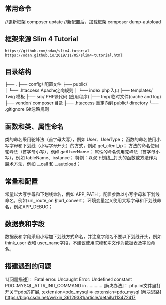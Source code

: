 ﻿##   常用命令
//更新框架
composer update
//新配置后，加载框架
composer dump-autoload

##   框架来源 Slim 4 Tutorial
    https://github.com/odan/slim4-tutorial
    https://odan.github.io/2019/11/05/slim4-tutorial.html

##   目录结构
├── .
├── config/             配置文件
├── public/             
│   └── .htaccess       Apache定向规则
│   └── index.php       入口
├── templates/          Twig 模板
├── src/                PHP源代码 (应用程序)
├── tmp/                临时文件(cache and log)
├── vendor/             composer 目录
├── .htaccess           重定向到 public/ directory
└── .gitignore          Git忽略规则

##   函数和类、属性命名
  类的命名采用驼峰法（首字母大写），例如 User、UserType；
  函数的命名使用小写字母和下划线（小写字母开头）的方式，例如 get_client_ip；
  方法的命名使用驼峰法（首字母小写），例如 getUserName；
  属性的命名使用驼峰法（首字母小写），例如 tableName、instance；
  特例：以双下划线__打头的函数或方法作为魔术方法，例如 __call 和 __autoload；

##   常量和配置
  常量以大写字母和下划线命名，例如 APP_PATH；
  配置参数以小写字母和下划线命名，例如 url_route_on 和url_convert；
  环境变量定义使用大写字母和下划线命名，例如APP_DEBUG；

##   数据表和字段
  数据表和字段采用小写加下划线方式命名，并注意字段名不要以下划线开头，例如 think_user 表和 user_name字段，不建议使用驼峰和中文作为数据表及字段命名。

##   搭建遇到的问题
1.[问题描述]：
    Fatal error: Uncaught Error: Undefined constant PDO::MYSQL_ATTR_INIT_COMMAND in ………… 
  [解决办法]：
    php.ini文件里打开关于pdo的扩展,
    ;extension=pdo_mysql => extension=pdo_mysql
  [解决思路]
    https://blog.csdn.net/weixin_36129381/article/details/113472417


